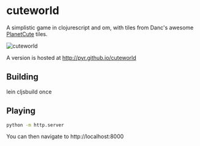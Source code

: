 cuteworld
=========

A simplistic game in clojurescript and om, with tiles from
Danc's awesome [PlanetCute](http://www.lostgarden.com/2007/05/dancs-miraculously-flexible-game.html)
tiles.

![cuteworld](http://i.imgur.com/HzTJFVB.png)

A version is hosted at http://pyr.github.io/cuteworld

## Building

lein cljsbuild once

## Playing

```bash
python -m http.server
```

You can then navigate to http://localhost:8000
